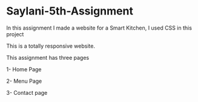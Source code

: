 # Saylani-5th-Assignment

In this assignment I made a website for a Smart Kitchen, I used CSS in this project

This is a totally responsive website.

This assignment has three pages

1-  Home Page

2-  Menu Page

3-  Contact page

